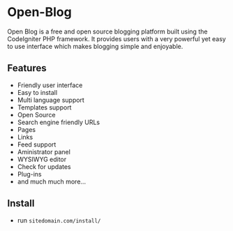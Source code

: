 Open-Blog
=========

Open Blog is a free and open source blogging platform built using the CodeIgniter PHP framework.
It provides users with a very powerful yet easy to use interface which makes blogging simple and enjoyable. 

## Features

* Friendly user interface
* Easy to install
* Multi language support
* Templates support
* Open Source
* Search engine friendly URLs
* Pages
* Links
* Feed support
* Aministrator panel
* WYSIWYG editor
* Check for updates
* Plug-ins
* and much much more...

## Install

- run `sitedomain.com/install/`
